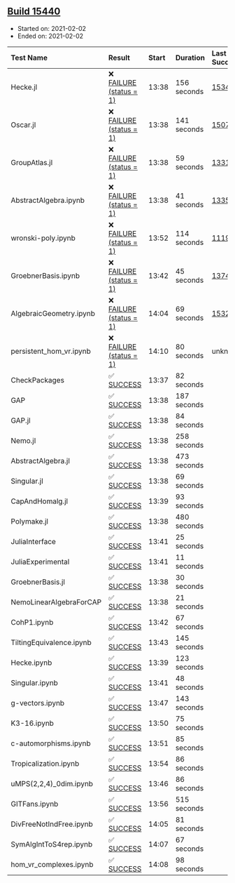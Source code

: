 ## [Build 15440](https://oscarci.mathematik.uni-kl.de/job/oscar/15440/)

* Started on: 2021-02-02
* Ended on: 2021-02-02

| Test Name    | Result | Start | Duration | Last Success | First Failure |
|:-------------|:-------|:------|:---------|:-------------|:--------------|
| Hecke.jl | ❌ [FAILURE (status = 1)](https://oscarci.mathematik.uni-kl.de/job/oscar/15440/artifact/logs/build-15440/Hecke.jl.log) | 13:38 | 156 seconds | [15344](https://oscarci.mathematik.uni-kl.de/job/oscar/15344/) | [15348](https://oscarci.mathematik.uni-kl.de/job/oscar/15348/) |
| Oscar.jl | ❌ [FAILURE (status = 1)](https://oscarci.mathematik.uni-kl.de/job/oscar/15440/artifact/logs/build-15440/Oscar.jl.log) | 13:38 | 141 seconds | [15079](https://oscarci.mathematik.uni-kl.de/job/oscar/15079/) | [15080](https://oscarci.mathematik.uni-kl.de/job/oscar/15080/) |
| GroupAtlas.jl | ❌ [FAILURE (status = 1)](https://oscarci.mathematik.uni-kl.de/job/oscar/15440/artifact/logs/build-15440/GroupAtlas.jl.log) | 13:38 | 59 seconds | [13311](https://oscarci.mathematik.uni-kl.de/job/oscar/13311/) | [13312](https://oscarci.mathematik.uni-kl.de/job/oscar/13312/) |
| AbstractAlgebra.ipynb | ❌ [FAILURE (status = 1)](https://oscarci.mathematik.uni-kl.de/job/oscar/15440/artifact/logs/build-15440/AbstractAlgebra.ipynb.log) | 13:38 | 41 seconds | [13355](https://oscarci.mathematik.uni-kl.de/job/oscar/13355/) | [13356](https://oscarci.mathematik.uni-kl.de/job/oscar/13356/) |
| wronski-poly.ipynb | ❌ [FAILURE (status = 1)](https://oscarci.mathematik.uni-kl.de/job/oscar/15440/artifact/logs/build-15440/wronski-poly.ipynb.log) | 13:52 | 114 seconds | [11192](https://oscarci.mathematik.uni-kl.de/job/oscar/11192/) | [11193](https://oscarci.mathematik.uni-kl.de/job/oscar/11193/) |
| GroebnerBasis.ipynb | ❌ [FAILURE (status = 1)](https://oscarci.mathematik.uni-kl.de/job/oscar/15440/artifact/logs/build-15440/GroebnerBasis.ipynb.log) | 13:42 | 45 seconds | [13748](https://oscarci.mathematik.uni-kl.de/job/oscar/13748/) | [13749](https://oscarci.mathematik.uni-kl.de/job/oscar/13749/) |
| AlgebraicGeometry.ipynb | ❌ [FAILURE (status = 1)](https://oscarci.mathematik.uni-kl.de/job/oscar/15440/artifact/logs/build-15440/AlgebraicGeometry.ipynb.log) | 14:04 | 69 seconds | [15322](https://oscarci.mathematik.uni-kl.de/job/oscar/15322/) | [15323](https://oscarci.mathematik.uni-kl.de/job/oscar/15323/) |
| persistent_hom_vr.ipynb | ❌ [FAILURE (status = 1)](https://oscarci.mathematik.uni-kl.de/job/oscar/15440/artifact/logs/build-15440/persistent_hom_vr.ipynb.log) | 14:10 | 80 seconds | unknown | unknown |
| CheckPackages | ✅ [SUCCESS](https://oscarci.mathematik.uni-kl.de/job/oscar/15440/artifact/logs/build-15440/CheckPackages.log) | 13:37 | 82 seconds |  |  |
| GAP | ✅ [SUCCESS](https://oscarci.mathematik.uni-kl.de/job/oscar/15440/artifact/logs/build-15440/GAP.log) | 13:38 | 187 seconds |  |  |
| GAP.jl | ✅ [SUCCESS](https://oscarci.mathematik.uni-kl.de/job/oscar/15440/artifact/logs/build-15440/GAP.jl.log) | 13:38 | 84 seconds |  |  |
| Nemo.jl | ✅ [SUCCESS](https://oscarci.mathematik.uni-kl.de/job/oscar/15440/artifact/logs/build-15440/Nemo.jl.log) | 13:38 | 258 seconds |  |  |
| AbstractAlgebra.jl | ✅ [SUCCESS](https://oscarci.mathematik.uni-kl.de/job/oscar/15440/artifact/logs/build-15440/AbstractAlgebra.jl.log) | 13:38 | 473 seconds |  |  |
| Singular.jl | ✅ [SUCCESS](https://oscarci.mathematik.uni-kl.de/job/oscar/15440/artifact/logs/build-15440/Singular.jl.log) | 13:38 | 69 seconds |  |  |
| CapAndHomalg.jl | ✅ [SUCCESS](https://oscarci.mathematik.uni-kl.de/job/oscar/15440/artifact/logs/build-15440/CapAndHomalg.jl.log) | 13:39 | 93 seconds |  |  |
| Polymake.jl | ✅ [SUCCESS](https://oscarci.mathematik.uni-kl.de/job/oscar/15440/artifact/logs/build-15440/Polymake.jl.log) | 13:38 | 480 seconds |  |  |
| JuliaInterface | ✅ [SUCCESS](https://oscarci.mathematik.uni-kl.de/job/oscar/15440/artifact/logs/build-15440/JuliaInterface.log) | 13:41 | 25 seconds |  |  |
| JuliaExperimental | ✅ [SUCCESS](https://oscarci.mathematik.uni-kl.de/job/oscar/15440/artifact/logs/build-15440/JuliaExperimental.log) | 13:41 | 11 seconds |  |  |
| GroebnerBasis.jl | ✅ [SUCCESS](https://oscarci.mathematik.uni-kl.de/job/oscar/15440/artifact/logs/build-15440/GroebnerBasis.jl.log) | 13:38 | 30 seconds |  |  |
| NemoLinearAlgebraForCAP | ✅ [SUCCESS](https://oscarci.mathematik.uni-kl.de/job/oscar/15440/artifact/logs/build-15440/NemoLinearAlgebraForCAP.log) | 13:38 | 21 seconds |  |  |
| CohP1.ipynb | ✅ [SUCCESS](https://oscarci.mathematik.uni-kl.de/job/oscar/15440/artifact/logs/build-15440/CohP1.ipynb.log) | 13:42 | 67 seconds |  |  |
| TiltingEquivalence.ipynb | ✅ [SUCCESS](https://oscarci.mathematik.uni-kl.de/job/oscar/15440/artifact/logs/build-15440/TiltingEquivalence.ipynb.log) | 13:43 | 145 seconds |  |  |
| Hecke.ipynb | ✅ [SUCCESS](https://oscarci.mathematik.uni-kl.de/job/oscar/15440/artifact/logs/build-15440/Hecke.ipynb.log) | 13:39 | 123 seconds |  |  |
| Singular.ipynb | ✅ [SUCCESS](https://oscarci.mathematik.uni-kl.de/job/oscar/15440/artifact/logs/build-15440/Singular.ipynb.log) | 13:41 | 48 seconds |  |  |
| g-vectors.ipynb | ✅ [SUCCESS](https://oscarci.mathematik.uni-kl.de/job/oscar/15440/artifact/logs/build-15440/g-vectors.ipynb.log) | 13:47 | 143 seconds |  |  |
| K3-16.ipynb | ✅ [SUCCESS](https://oscarci.mathematik.uni-kl.de/job/oscar/15440/artifact/logs/build-15440/K3-16.ipynb.log) | 13:50 | 75 seconds |  |  |
| c-automorphisms.ipynb | ✅ [SUCCESS](https://oscarci.mathematik.uni-kl.de/job/oscar/15440/artifact/logs/build-15440/c-automorphisms.ipynb.log) | 13:51 | 85 seconds |  |  |
| Tropicalization.ipynb | ✅ [SUCCESS](https://oscarci.mathematik.uni-kl.de/job/oscar/15440/artifact/logs/build-15440/Tropicalization.ipynb.log) | 13:54 | 86 seconds |  |  |
| uMPS(2,2,4)_0dim.ipynb | ✅ [SUCCESS](https://oscarci.mathematik.uni-kl.de/job/oscar/15440/artifact/logs/build-15440/uMPS-2-2-4-_0dim.ipynb.log) | 13:46 | 86 seconds |  |  |
| GITFans.ipynb | ✅ [SUCCESS](https://oscarci.mathematik.uni-kl.de/job/oscar/15440/artifact/logs/build-15440/GITFans.ipynb.log) | 13:56 | 515 seconds |  |  |
| DivFreeNotIndFree.ipynb | ✅ [SUCCESS](https://oscarci.mathematik.uni-kl.de/job/oscar/15440/artifact/logs/build-15440/DivFreeNotIndFree.ipynb.log) | 14:05 | 81 seconds |  |  |
| SymAlgIntToS4rep.ipynb | ✅ [SUCCESS](https://oscarci.mathematik.uni-kl.de/job/oscar/15440/artifact/logs/build-15440/SymAlgIntToS4rep.ipynb.log) | 14:07 | 67 seconds |  |  |
| hom_vr_complexes.ipynb | ✅ [SUCCESS](https://oscarci.mathematik.uni-kl.de/job/oscar/15440/artifact/logs/build-15440/hom_vr_complexes.ipynb.log) | 14:08 | 98 seconds |  |  |
